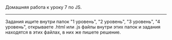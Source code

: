 Домашняя работа к уроку 7 по JS.
____
Задания ищите внутри папок "1 уровень", "2 уровень", "3 уровень", "4 уровень",
открываете .html или .js файлы внутри этих папок и задания находятся в этих файлах, 
в них же пишете решение.